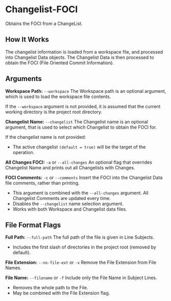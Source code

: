 # Changelist-FOCI
Obtains the FOCI from a ChangeList.

## How It Works
The changelist information is loaded from a workspace file, and processed into Changelist Data objects.
The Changelist Data is then processed to obtain the FOCI (File Oriented Commit Information).

## Arguments
**Workspace Path:** `--workspace`
The Workspace path is an optional argument, which is used to load the workspace file contents.

If the `--workspace` argument is not provided, it is assumed that the current working directory is the project root directory.

**Changelist Name:** `--changelist`
The Changelist name is an optional argument, that is used to select which Changelist to obtain the FOCI for.

If the changelist name is not provided:
- The active changelist `(default = true)` will be the target of the operation.

**All Changes FOCI:** `-a` or `--all-changes`
An optional flag that overrides Changelist Name and prints out all Changelists with Changes.

**FOCI Comments:** `-c` or `--comments`
Insert the FOCI into the Changelist Data file comments, rather than printing.
- This argument is combined with the `--all-changes` argument. All Changelist Comments are updated every time.
- Disables the `--changelist` name selection argument.
- Works with both Workspace and Changelist data files.

## File Format Flags
**Full Path:** `--full-path`
The full path of the file is given in Line Subjects.
 - Includes the first slash of directories in the project root (removed by default). 

**File Extension:** `--no-file-ext` or `-x`
Remove the File Extension from File Names.

**File Name:** `--filename` or `-f`
Include only the File Name in Subject Lines.
 - Removes the whole path to the File.
 - May be combined with the File Extension flag.
